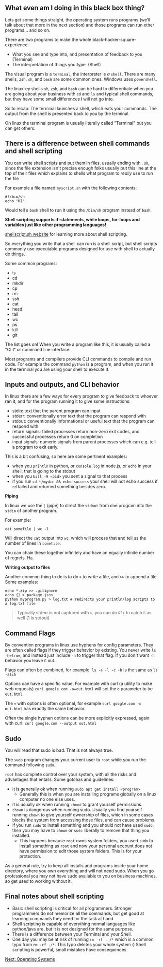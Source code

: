 ## What even am I doing in this black box thing?

Lets get some things straight, the operating system runs programs (we'll talk about that more in the next section) and those programs can run other programs... and so on.

There are two programs to make the whole black-hacker-square-experience:
* What you see and type into, and presentation of feedback to you (Terminal)
* The interpretation of things you type. (Shell)

The visual program is a `terminal`, the interpreter is _a_ `shell`. There are many shells, `zsh`, `sh`, and `bash` are some common ones. Windows uses `powershell`.

The linux-ey shells `sh`, `zsh`, and `bash` can be hard to differentiate when you are going about your business with `cd` and `ls` and typical shell commands, but they have some small differences I will not go into.

So to recap: The terminal launches a shell, which eats your commands. The output from the shell is presented back to you by the terminal.

On linux the terminal program is usually literally called "Terminal" but you can get others.

## There is a difference between shell commands and shell scripting

You can write shell scripts and put them in files, usually ending with `.sh`, since the file extension isn't precise enough folks usually put this line at the top of their files which explains to shells what program to _really_ use to run the file

For example a file named `myscript.sh` with the following contents:

```
#!/bin/sh
echo "HI"
```

Would tell a `bash` shell to run it using the `/bin/sh` program instead of `bash`.

__Shell scripting supports if-statements, while loops, for-loops and variables just like other programming languages!__

[shellscript.sh website](https://www.shellscript.sh/) for learning more about shell scripting.


So everything you write that a shell can run is a shell script, but shell scripts commonly use executable programs designed for use with shell to actually do things.

Some common programs:
* ls
* cd
* mkdir
* cp
* rm
* ssh
* cat
* head
* tail
* wc
* ps
* kill
* git

The list goes on! When you write a program like this, it is usually called a "CLI" or command line interface.

Most programs and compilers provide CLI commands to compile and run code. For example the command `python` is a program, and when you run it in the terminal you are using your shell to execute it.

## Inputs and outputs, and CLI behavior

In linux there are a few ways for every program to give feedback to whoever ran it, and for the program running it to give some instructions:
* stdin: text that the parent program can input
* stderr: conventionally error text that the program can respond with
* stdout: conventionally informational or useful text that the program can respond with
* return signals: failed processes return non-zero exit codes, and successful processes return 0 on completion
* input signals: numeric signals from parent processes which can e.g. tell a program to exit early.

This is a bit confusing, so here are some pertinent examples:

* when you `println` in python, or `console.log` in node.js, or `echo` in your shell, that is going to the stdout
* when you `kill -9 <pid>` you sent a signal to that process
* if you run `cd ~/mydir && echo success` your shell will not echo success if `cd` failed and returned something besides zero.

__Piping__

In linux we use the `|` (pipe) to direct the `stdout` from one program into the `stdin` of another program.

For example:

`cat somefile | wc -l` 

Will direct the `cat` output into `wc`, which will process that and tell us the number of lines in `somefile`.

You can chain these together infinitely and have an equally infinite number of regrets. Ha.

__Writing output to files__

Another common thing to do is to do `>` to write a file, and `>>` to append a file. Some examples:

```
echo *.zip >> .gitignore
echo {} > package.json
python myprogram.py > log.txt # redirects your println/log scripts to a log.txt file
```

> Typically stderr is not captured with `>`, you can do `&2>` to catch it as well (1 is stdout)

## Command Flags

By convention programs in linux use hyphens for config parameters. They are often called flags if they trigger behavior by existing. You never write `ls -h=true`, and instead just include `-h` to trigger that flag. If you don't want `-h` behavior you leave it out.

Flags can often be combined, for example: `ls -a -l -c -h` is the same as `ls -alch`

Options can have a specific value. For example with curl (a utility to make web requests) `curl google.com -o=out.html` will set the `o` parameter to be `out.html`. 

The `=` with options is often optional, for example
`curl google.com -o out.html` has exactly the same behavior.

Often the single hyphen options can be more explicitly expressed, again with curl:
`curl google.com --output out.html`

## Sudo

You will read that sudo is bad. That is not always true.

The `sudo` program changes your current user to `root` while you run the command following `sudo`.

`root` has complete control over your system, with all the risks and advantages that entails. Some gotchas and guidelines:
* It is generally ok when running `sudo apt get install <program>`
  * Generally this is when you are installing programs globally on a linux computer no one else uses.
* It is usually ok when running `chmod` to grant yourself permissions.
* `chown` is dangerous when running sudo. Usually you find yourself running `chown` to give yourself ownership of files, which in some cases blocks the system from accessing those files, and can cause problems. 
* If you run `sudo` to install something and you should not have used `sudo`, then you may have to `chown` or `sudo` liberally to remove that thing you installed.
  * This happens because `root` owns system folders, you used `sudo` to install something as `root` and now your personal account does not have permission to edit those system folders. This is for your protection.

As a general rule, try to keep all installs and programs inside your home directory, where you own everything and will not need sudo. When you go professional you may not have sudo available to you on business machines, so get used to working without it.

## Final notes about shell scripting

* Basic shell scripting is critical for all programmers. Stronger programmers do not memorize all the commands, but get good at learning commands they need for the task at hand.
* Shell scripting is capable of everything normal languages like python/java are, but it is not designed for the same purpose.
* There is a difference between your Terminal and your Shell.
* One day you may be at risk of running `rm -rf . /*` which is a common typo from `rm -rf ./*`. This typo deletes your whole system :) Shell scripting is powerful, small mistakes have consequences.

[Next: Operating Systems](03_operating_system_and_hardware.html)